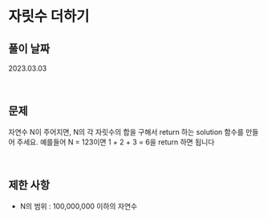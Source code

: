 # 자릿수 더하기

## 풀이 날짜
2023.03.03

<br />

## 문제
자연수 N이 주어지면, N의 각 자릿수의 합을 구해서 return 하는 solution 함수를 만들어 주세요.
예를들어 N = 123이면 1 + 2 + 3 = 6을 return 하면 됩니다

<br />

## 제한 사항
- N의 범위 : 100,000,000 이하의 자연수